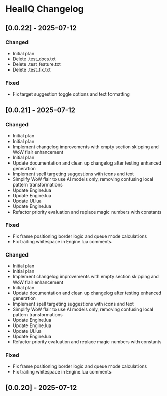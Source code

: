 # HealIQ Changelog

## [0.0.22] - 2025-07-12

### Changed
- Initial plan
- Delete .test_docs.txt
- Delete .test_feature.txt
- Delete .test_fix.txt

### Fixed
- Fix target suggestion toggle options and text formatting

## [0.0.21] - 2025-07-12

### Changed
- Initial plan
- Initial plan
- Implement changelog improvements with empty section skipping and WoW flair enhancement
- Initial plan
- Update documentation and clean up changelog after testing enhanced generation
- Implement spell targeting suggestions with icons and text
- Simplify WoW flair to use AI models only, removing confusing local pattern transformations
- Update Engine.lua
- Update Engine.lua
- Update UI.lua
- Update Engine.lua
- Refactor priority evaluation and replace magic numbers with constants

### Fixed
- Fix frame positioning border logic and queue mode calculations
- Fix trailing whitespace in Engine.lua comments

### Changed
- Initial plan
- Initial plan
- Implement changelog improvements with empty section skipping and WoW flair enhancement
- Initial plan
- Update documentation and clean up changelog after testing enhanced generation
- Implement spell targeting suggestions with icons and text
- Simplify WoW flair to use AI models only, removing confusing local pattern transformations
- Update Engine.lua
- Update Engine.lua
- Update UI.lua
- Update Engine.lua
- Refactor priority evaluation and replace magic numbers with constants

### Fixed
- Fix frame positioning border logic and queue mode calculations
- Fix trailing whitespace in Engine.lua comments

## [0.0.20] - 2025-07-12
